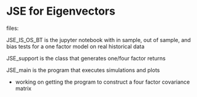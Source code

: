 # JSE for Eigenvectors

files: 

JSE_IS_OS_BT is the jupyter notebook with in sample, out of sample, and bias tests for a one factor model on real historical data

JSE_support is the class that generates one/four factor returns

JSE_main is the program that executes simulations and plots
  - working on getting the program to construct a four factor covariance matrix
